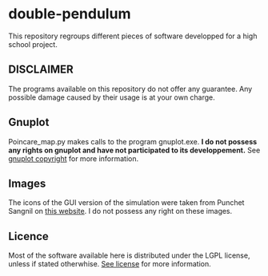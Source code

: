 # double-pendulum
This repository regroups different pieces of software developped for a high school project.

## DISCLAIMER
The programs available on this repository do not offer any guarantee. Any possible damage caused by their usage is at your own charge.

## Gnuplot
Poincare_map.py makes calls to the program gnuplot.exe. **I do not possess any rights on gnuplot and have not participated to its developpement.** See [gnuplot copyright](https://github.com/alexishorner/double-pendulum/blob/master/command-line/gnuplot/license/Copyright) for more information.

## Images
The icons of the GUI version of the simulation were taken from Punchet Sangnil on [this website](https://chetmhcid.files.wordpress.com/2014/02/task-icon-list_800px.jpg). I do not possess any right on these images.

## Licence
Most of the software available here is distributed under the LGPL license, unless if stated otherwhise. [See license](https://github.com/alexishorner/double-pendulum/edit/master/LICENCE.md) for more information.
